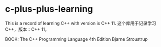 # c-plus-plus-learning
This is a record of learning C++ with version is C++ 11.
这个库用于记录学习C++，版本：C++ 11。

BOOK: 
The C++ Programming Language 4th Edition Bjarne Stroustrup

[Foundation]:Step-1-Foundation





